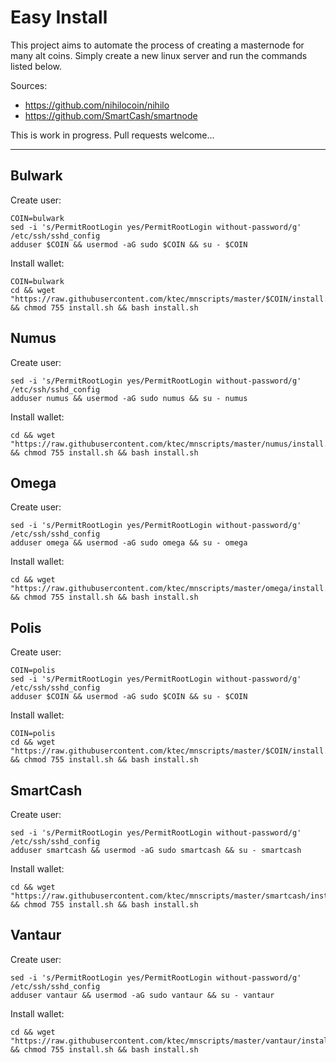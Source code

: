 # Easy Install

This project aims to automate the process of creating a masternode for many alt coins.
Simply create a new linux server and run the commands listed below.


Sources:

- https://github.com/nihilocoin/nihilo
- https://github.com/SmartCash/smartnode



This is work in progress. Pull requests welcome...

----

## Bulwark

Create user:
```
COIN=bulwark
sed -i 's/PermitRootLogin yes/PermitRootLogin without-password/g' /etc/ssh/sshd_config
adduser $COIN && usermod -aG sudo $COIN && su - $COIN
```

Install wallet:
```
COIN=bulwark
cd && wget "https://raw.githubusercontent.com/ktec/mnscripts/master/$COIN/install.sh" && chmod 755 install.sh && bash install.sh
```

## Numus

Create user:
```
sed -i 's/PermitRootLogin yes/PermitRootLogin without-password/g' /etc/ssh/sshd_config
adduser numus && usermod -aG sudo numus && su - numus
```

Install wallet:
```
cd && wget "https://raw.githubusercontent.com/ktec/mnscripts/master/numus/install.sh" && chmod 755 install.sh && bash install.sh
```

## Omega

Create user:
```
sed -i 's/PermitRootLogin yes/PermitRootLogin without-password/g' /etc/ssh/sshd_config
adduser omega && usermod -aG sudo omega && su - omega
```

Install wallet:
```
cd && wget "https://raw.githubusercontent.com/ktec/mnscripts/master/omega/install.sh" && chmod 755 install.sh && bash install.sh
```

## Polis

Create user:
```
COIN=polis
sed -i 's/PermitRootLogin yes/PermitRootLogin without-password/g' /etc/ssh/sshd_config
adduser $COIN && usermod -aG sudo $COIN && su - $COIN
```

Install wallet:
```
COIN=polis
cd && wget "https://raw.githubusercontent.com/ktec/mnscripts/master/$COIN/install.sh" && chmod 755 install.sh && bash install.sh
```

## SmartCash

Create user:
```
sed -i 's/PermitRootLogin yes/PermitRootLogin without-password/g' /etc/ssh/sshd_config
adduser smartcash && usermod -aG sudo smartcash && su - smartcash
```

Install wallet:
```
cd && wget "https://raw.githubusercontent.com/ktec/mnscripts/master/smartcash/install.sh" && chmod 755 install.sh && bash install.sh
```


## Vantaur

Create user:
```
sed -i 's/PermitRootLogin yes/PermitRootLogin without-password/g' /etc/ssh/sshd_config
adduser vantaur && usermod -aG sudo vantaur && su - vantaur
```

Install wallet:
```
cd && wget "https://raw.githubusercontent.com/ktec/mnscripts/master/vantaur/install.sh" && chmod 755 install.sh && bash install.sh
```
